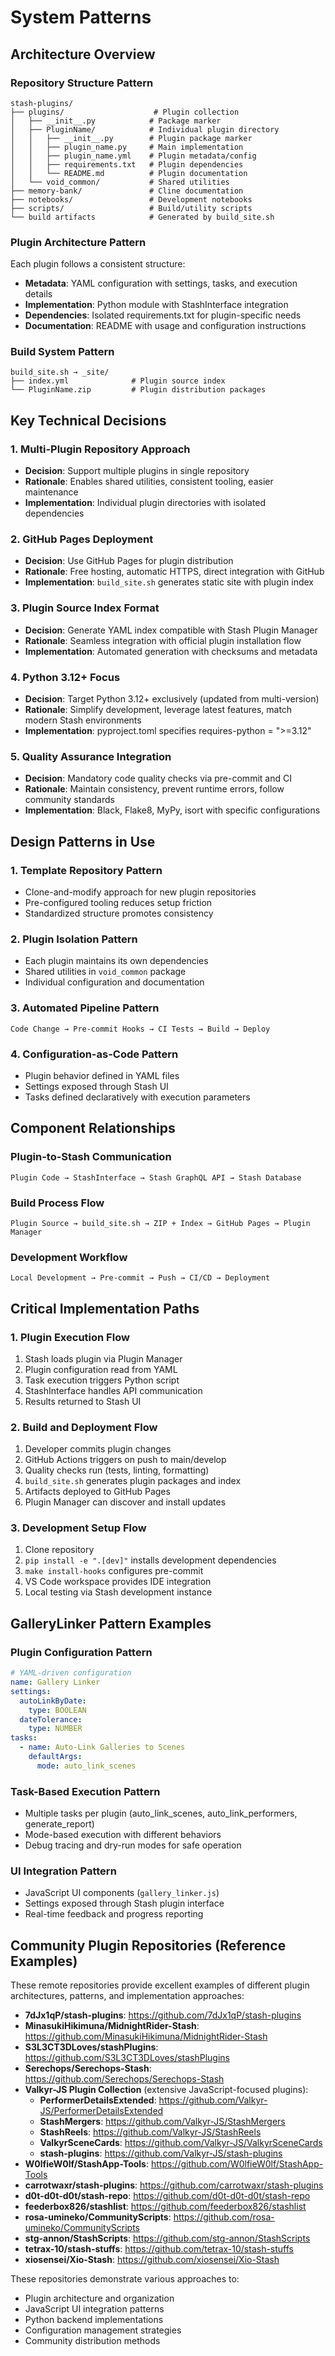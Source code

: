 # System Patterns

## Architecture Overview

### Repository Structure Pattern

```
stash-plugins/
├── plugins/                    # Plugin collection
│   ├── __init__.py            # Package marker
│   ├── PluginName/            # Individual plugin directory
│   │   ├── __init__.py        # Plugin package marker
│   │   ├── plugin_name.py     # Main implementation
│   │   ├── plugin_name.yml    # Plugin metadata/config
│   │   ├── requirements.txt   # Plugin dependencies
│   │   └── README.md          # Plugin documentation
│   └── void_common/           # Shared utilities
├── memory-bank/               # Cline documentation
├── notebooks/                 # Development notebooks
├── scripts/                   # Build/utility scripts
└── build artifacts            # Generated by build_site.sh
```

### Plugin Architecture Pattern

Each plugin follows a consistent structure:

- **Metadata**: YAML configuration with settings, tasks, and execution details
- **Implementation**: Python module with StashInterface integration
- **Dependencies**: Isolated requirements.txt for plugin-specific needs
- **Documentation**: README with usage and configuration instructions

### Build System Pattern

```
build_site.sh → _site/
├── index.yml              # Plugin source index
└── PluginName.zip         # Plugin distribution packages
```

## Key Technical Decisions

### 1. Multi-Plugin Repository Approach

- **Decision**: Support multiple plugins in single repository
- **Rationale**: Enables shared utilities, consistent tooling, easier maintenance
- **Implementation**: Individual plugin directories with isolated dependencies

### 2. GitHub Pages Deployment

- **Decision**: Use GitHub Pages for plugin distribution
- **Rationale**: Free hosting, automatic HTTPS, direct integration with GitHub
- **Implementation**: `build_site.sh` generates static site with plugin index

### 3. Plugin Source Index Format

- **Decision**: Generate YAML index compatible with Stash Plugin Manager
- **Rationale**: Seamless integration with official plugin installation flow
- **Implementation**: Automated generation with checksums and metadata

### 4. Python 3.12+ Focus

- **Decision**: Target Python 3.12+ exclusively (updated from multi-version)
- **Rationale**: Simplify development, leverage latest features, match modern Stash environments
- **Implementation**: pyproject.toml specifies requires-python = ">=3.12"

### 5. Quality Assurance Integration

- **Decision**: Mandatory code quality checks via pre-commit and CI
- **Rationale**: Maintain consistency, prevent runtime errors, follow community standards
- **Implementation**: Black, Flake8, MyPy, isort with specific configurations

## Design Patterns in Use

### 1. Template Repository Pattern

- Clone-and-modify approach for new plugin repositories
- Pre-configured tooling reduces setup friction
- Standardized structure promotes consistency

### 2. Plugin Isolation Pattern

- Each plugin maintains its own dependencies
- Shared utilities in `void_common` package
- Individual configuration and documentation

### 3. Automated Pipeline Pattern

```
Code Change → Pre-commit Hooks → CI Tests → Build → Deploy
```

### 4. Configuration-as-Code Pattern

- Plugin behavior defined in YAML files
- Settings exposed through Stash UI
- Tasks defined declaratively with execution parameters

## Component Relationships

### Plugin-to-Stash Communication

```
Plugin Code → StashInterface → Stash GraphQL API → Stash Database
```

### Build Process Flow

```
Plugin Source → build_site.sh → ZIP + Index → GitHub Pages → Plugin Manager
```

### Development Workflow

```
Local Development → Pre-commit → Push → CI/CD → Deployment
```

## Critical Implementation Paths

### 1. Plugin Execution Flow

1. Stash loads plugin via Plugin Manager
2. Plugin configuration read from YAML
3. Task execution triggers Python script
4. StashInterface handles API communication
5. Results returned to Stash UI

### 2. Build and Deployment Flow

1. Developer commits plugin changes
2. GitHub Actions triggers on push to main/develop
3. Quality checks run (tests, linting, formatting)
4. `build_site.sh` generates plugin packages and index
5. Artifacts deployed to GitHub Pages
6. Plugin Manager can discover and install updates

### 3. Development Setup Flow

1. Clone repository
2. `pip install -e ".[dev]"` installs development dependencies
3. `make install-hooks` configures pre-commit
4. VS Code workspace provides IDE integration
5. Local testing via Stash development instance

## GalleryLinker Pattern Examples

### Plugin Configuration Pattern

```yaml
# YAML-driven configuration
name: Gallery Linker
settings:
  autoLinkByDate:
    type: BOOLEAN
  dateTolerance:
    type: NUMBER
tasks:
  - name: Auto-Link Galleries to Scenes
    defaultArgs:
      mode: auto_link_scenes
```

### Task-Based Execution Pattern

- Multiple tasks per plugin (auto_link_scenes, auto_link_performers, generate_report)
- Mode-based execution with different behaviors
- Debug tracing and dry-run modes for safe operation

### UI Integration Pattern

- JavaScript UI components (`gallery_linker.js`)
- Settings exposed through Stash plugin interface
- Real-time feedback and progress reporting

## Community Plugin Repositories (Reference Examples)

These remote repositories provide excellent examples of different plugin architectures, patterns, and implementation approaches:

- **7dJx1qP/stash-plugins**: https://github.com/7dJx1qP/stash-plugins
- **MinasukiHikimuna/MidnightRider-Stash**: https://github.com/MinasukiHikimuna/MidnightRider-Stash
- **S3L3CT3DLoves/stashPlugins**: https://github.com/S3L3CT3DLoves/stashPlugins
- **Serechops/Serechops-Stash**: https://github.com/Serechops/Serechops-Stash
- **Valkyr-JS Plugin Collection** (extensive JavaScript-focused plugins):
  - **PerformerDetailsExtended**: https://github.com/Valkyr-JS/PerformerDetailsExtended
  - **StashMergers**: https://github.com/Valkyr-JS/StashMergers
  - **StashReels**: https://github.com/Valkyr-JS/StashReels
  - **ValkyrSceneCards**: https://github.com/Valkyr-JS/ValkyrSceneCards
  - **stash-plugins**: https://github.com/Valkyr-JS/stash-plugins
- **W0lfieW0lf/StashApp-Tools**: https://github.com/W0lfieW0lf/StashApp-Tools
- **carrotwaxr/stash-plugins**: https://github.com/carrotwaxr/stash-plugins
- **d0t-d0t-d0t/stash-repo**: https://github.com/d0t-d0t-d0t/stash-repo
- **feederbox826/stashlist**: https://github.com/feederbox826/stashlist
- **rosa-umineko/CommunityScripts**: https://github.com/rosa-umineko/CommunityScripts
- **stg-annon/StashScripts**: https://github.com/stg-annon/StashScripts
- **tetrax-10/stash-stuffs**: https://github.com/tetrax-10/stash-stuffs
- **xiosensei/Xio-Stash**: https://github.com/xiosensei/Xio-Stash

These repositories demonstrate various approaches to:
- Plugin architecture and organization
- JavaScript UI integration patterns
- Python backend implementations
- Configuration management strategies
- Community distribution methods

